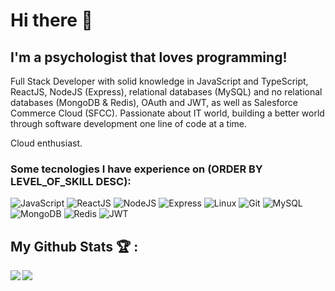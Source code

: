 # Hi there 👋

## I'm a psychologist that loves programming!

Full Stack Developer with solid knowledge in JavaScript and TypeScript, ReactJS, NodeJS (Express), relational databases (MySQL) and no relational databases (MongoDB & Redis), OAuth and JWT, as well as Salesforce Commerce Cloud (SFCC). Passionate about IT world, building a better world through software development one line of code at a time.

Cloud enthusiast.

### Some tecnologies I have experience on (ORDER BY LEVEL_OF_SKILL DESC):

<div>
   <img alt="JavaScript" src="https://img.shields.io/badge/JavaScript-323330?style=for-the-badge&logo=javascript&logoColor=F7DF1E"/>
<!--    <img alt="TypeScript" src="https://img.shields.io/badge/TypeScript-007ACC?style=for-the-badge&logo=typescript&logoColor=white"/> -->
   <img alt="ReactJS" src="https://img.shields.io/badge/React-20232A?style=for-the-badge&logo=react&logoColor=61DAFB"/>
<!--    <img alt="React Router" src="https://img.shields.io/badge/React_Router-CA4245?style=for-the-badge&logo=react-router&logoColor=white"/> -->
<!--    <img alt="Redux" src="https://img.shields.io/badge/Redux-593D88?style=for-the-badge&logo=redux&logoColor=white"/> -->
<!--    <img alt="NextJS" src="https://img.shields.io/badge/next.js-000000?style=for-the-badge&logo=nextdotjs&logoColor=white"/> -->
   <img alt="NodeJS" src="https://img.shields.io/badge/Node.js-339933?style=for-the-badge&logo=nodedotjs&logoColor=white"/>
   <img alt="Express" src="https://img.shields.io/badge/Express.js-000000?style=for-the-badge&logo=express&logoColor=white"/>
<!--    <img alt="Heroku" src="https://img.shields.io/badge/Heroku-430098?style=for-the-badge&logo=heroku&logoColor=white"/> -->
<!--    <img alt="Netlify" src="https://img.shields.io/badge/Netlify-00C7B7?style=for-the-badge&logo=netlify&logoColor=white"/> -->
<!--    <img alt="Vercel" src="https://img.shields.io/badge/Vercel-000000?style=for-the-badge&logo=vercel&logoColor=white"/> -->
   <img alt="Linux" src="https://img.shields.io/badge/Linux-FCC624?style=for-the-badge&logo=linux&logoColor=black"/>
<!--    <img alt="Python" src="https://img.shields.io/badge/Python-FFD43B?style=for-the-badge&logo=python&logoColor=blue"/> -->
   <img alt="Git" src="https://img.shields.io/badge/git%20-%23F05033.svg?&style=for-the-badge&logo=git&logoColor=white"/>
   <img alt="MySQL" src="https://img.shields.io/badge/MySQL-005C84?style=for-the-badge&logo=mysql&logoColor=white"/>
   <img alt="MongoDB" src="https://img.shields.io/badge/MongoDB-4EA94B?style=for-the-badge&logo=mongodb&logoColor=white"/>
   <img alt="Redis" src="https://img.shields.io/badge/redis-%23DD0031.svg?&style=for-the-badge&logo=redis&logoColor=white"/>
   <img alt="JWT" src="https://img.shields.io/badge/JWT-000000?style=for-the-badge&logo=JSON%20web%20tokens&logoColor=white"/>
</div>

## My Github Stats :trophy: :

<div style="display: flex">
  <a href="https://github-readme-stats.vercel.app/api?username=eacardenase&show_icons=true">
    <img  align="left" src="https://github-readme-stats.vercel.app/api?username=eacardenase&show_icons=true" />
  </a>
  <a href="https://github-readme-stats.vercel.app/api/top-langs/?username=eacardenase">
    <img align="left" src="https://github-readme-stats.vercel.app/api/top-langs/?username=eacardenase" />
  </a>
</div>

<!-- Skill badges -->
<!-- https://github.com/alexandresanlim/Badges4-README.md-Profile#-ide- -->
